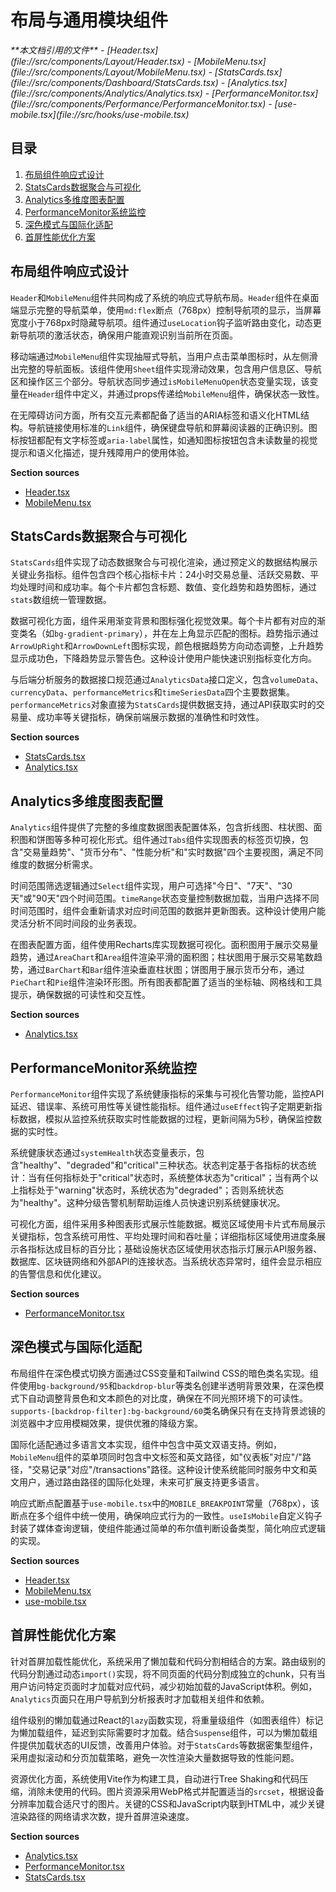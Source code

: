 # 布局与通用模块组件

<cite>
**本文档引用的文件**   
- [Header.tsx](file://src/components/Layout/Header.tsx)
- [MobileMenu.tsx](file://src/components/Layout/MobileMenu.tsx)
- [StatsCards.tsx](file://src/components/Dashboard/StatsCards.tsx)
- [Analytics.tsx](file://src/components/Analytics/Analytics.tsx)
- [PerformanceMonitor.tsx](file://src/components/Performance/PerformanceMonitor.tsx)
- [use-mobile.tsx](file://src/hooks/use-mobile.tsx)
</cite>

## 目录
1. [布局组件响应式设计](#布局组件响应式设计)
2. [StatsCards数据聚合与可视化](#statscards数据聚合与可视化)
3. [Analytics多维度图表配置](#analytics多维度图表配置)
4. [PerformanceMonitor系统监控](#performancemonitor系统监控)
5. [深色模式与国际化适配](#深色模式与国际化适配)
6. [首屏性能优化方案](#首屏性能优化方案)

## 布局组件响应式设计

`Header`和`MobileMenu`组件共同构成了系统的响应式导航布局。`Header`组件在桌面端显示完整的导航菜单，使用`md:flex`断点（768px）控制导航项的显示，当屏幕宽度小于768px时隐藏导航项。组件通过`useLocation`钩子监听路由变化，动态更新导航项的激活状态，确保用户能直观识别当前所在页面。

移动端通过`MobileMenu`组件实现抽屉式导航，当用户点击菜单图标时，从左侧滑出完整的导航面板。该组件使用`Sheet`组件实现滑动效果，包含用户信息区、导航区和操作区三个部分。导航状态同步通过`isMobileMenuOpen`状态变量实现，该变量在`Header`组件中定义，并通过props传递给`MobileMenu`组件，确保状态一致性。

在无障碍访问方面，所有交互元素都配备了适当的ARIA标签和语义化HTML结构。导航链接使用标准的`Link`组件，确保键盘导航和屏幕阅读器的正确识别。图标按钮都配有文字标签或`aria-label`属性，如通知图标按钮包含未读数量的视觉提示和语义化描述，提升残障用户的使用体验。

**Section sources**
- [Header.tsx](file://src/components/Layout/Header.tsx#L9-L171)
- [MobileMenu.tsx](file://src/components/Layout/MobileMenu.tsx#L31-L138)

## StatsCards数据聚合与可视化

`StatsCards`组件实现了动态数据聚合与可视化渲染，通过预定义的数据结构展示关键业务指标。组件包含四个核心指标卡片：24小时交易总量、活跃交易数、平均处理时间和成功率。每个卡片都包含标题、数值、变化趋势和趋势图标，通过`stats`数组统一管理数据。

数据可视化方面，组件采用渐变背景和图标强化视觉效果。每个卡片都有对应的渐变类名（如`bg-gradient-primary`），并在左上角显示匹配的图标。趋势指示通过`ArrowUpRight`和`ArrowDownLeft`图标实现，颜色根据趋势方向动态调整，上升趋势显示成功色，下降趋势显示警告色。这种设计使用户能快速识别指标变化方向。

与后端分析服务的数据接口规范通过`AnalyticsData`接口定义，包含`volumeData`、`currencyData`、`performanceMetrics`和`timeSeriesData`四个主要数据集。`performanceMetrics`对象直接为`StatsCards`提供数据支持，通过API获取实时的交易量、成功率等关键指标，确保前端展示数据的准确性和时效性。

**Section sources**
- [StatsCards.tsx](file://src/components/Dashboard/StatsCards.tsx#L3-L69)
- [Analytics.tsx](file://src/components/Analytics/Analytics.tsx#L47-L402)

## Analytics多维度图表配置

`Analytics`组件提供了完整的多维度数据图表配置体系，包含折线图、柱状图、面积图和饼图等多种可视化形式。组件通过`Tabs`组件实现图表的标签页切换，包含"交易量趋势"、"货币分布"、"性能分析"和"实时数据"四个主要视图，满足不同维度的数据分析需求。

时间范围筛选逻辑通过`Select`组件实现，用户可选择"今日"、"7天"、"30天"或"90天"四个时间范围。`timeRange`状态变量控制数据加载，当用户选择不同时间范围时，组件会重新请求对应时间范围的数据并更新图表。这种设计使用户能灵活分析不同时间段的业务表现。

在图表配置方面，组件使用Recharts库实现数据可视化。面积图用于展示交易量趋势，通过`AreaChart`和`Area`组件渲染平滑的面积图；柱状图用于展示交易笔数趋势，通过`BarChart`和`Bar`组件渲染垂直柱状图；饼图用于展示货币分布，通过`PieChart`和`Pie`组件渲染环形图。所有图表都配置了适当的坐标轴、网格线和工具提示，确保数据的可读性和交互性。

**Section sources**
- [Analytics.tsx](file://src/components/Analytics/Analytics.tsx#L47-L402)

## PerformanceMonitor系统监控

`PerformanceMonitor`组件实现了系统健康指标的采集与可视化告警功能，监控API延迟、错误率、系统可用性等关键性能指标。组件通过`useEffect`钩子定期更新指标数据，模拟从监控系统获取实时性能数据的过程，更新间隔为5秒，确保监控数据的实时性。

系统健康状态通过`systemHealth`状态变量表示，包含"healthy"、"degraded"和"critical"三种状态。状态判定基于各指标的状态统计：当有任何指标处于"critical"状态时，系统整体状态为"critical"；当有两个以上指标处于"warning"状态时，系统状态为"degraded"；否则系统状态为"healthy"。这种分级告警机制帮助运维人员快速识别系统健康状况。

可视化方面，组件采用多种图表形式展示性能数据。概览区域使用卡片式布局展示关键指标，包含系统可用性、平均处理时间和吞吐量；详细指标区域使用进度条展示各指标达成目标的百分比；基础设施状态区域使用状态指示灯展示API服务器、数据库、区块链网络和外部API的连接状态。当系统状态异常时，组件会显示相应的告警信息和优化建议。

**Section sources**
- [PerformanceMonitor.tsx](file://src/components/Performance/PerformanceMonitor.tsx#L28-L387)

## 深色模式与国际化适配

布局组件在深色模式切换方面通过CSS变量和Tailwind CSS的暗色类名实现。组件使用`bg-background/95`和`backdrop-blur`等类名创建半透明背景效果，在深色模式下自动调整背景色和文本颜色的对比度，确保在不同光照环境下的可读性。`supports-[backdrop-filter]:bg-background/60`类名确保只有在支持背景滤镜的浏览器中才应用模糊效果，提供优雅的降级方案。

国际化适配通过多语言文本实现，组件中包含中英文双语支持。例如，`MobileMenu`组件的菜单项同时包含中文标签和英文路径，如"仪表板"对应"/"路径，"交易记录"对应"/transactions"路径。这种设计使系统能同时服务中文和英文用户，通过路由路径的国际化处理，未来可扩展支持更多语言。

响应式断点配置基于`use-mobile.tsx`中的`MOBILE_BREAKPOINT`常量（768px），该断点在多个组件中统一使用，确保响应式行为的一致性。`useIsMobile`自定义钩子封装了媒体查询逻辑，使组件能通过简单的布尔值判断设备类型，简化响应式逻辑的实现。

**Section sources**
- [Header.tsx](file://src/components/Layout/Header.tsx#L9-L171)
- [MobileMenu.tsx](file://src/components/Layout/MobileMenu.tsx#L31-L138)
- [use-mobile.tsx](file://src/hooks/use-mobile.tsx#L0-L18)

## 首屏性能优化方案

针对首屏加载性能优化，系统采用了懒加载和代码分割相结合的方案。路由级别的代码分割通过动态`import()`实现，将不同页面的代码分割成独立的chunk，只有当用户访问特定页面时才加载对应代码，减少初始加载的JavaScript体积。例如，`Analytics`页面只在用户导航到分析报表时才加载相关组件和依赖。

组件级别的懒加载通过React的`lazy`函数实现，将重量级组件（如图表组件）标记为懒加载组件，延迟到实际需要时才加载。结合`Suspense`组件，可以为懒加载组件提供加载状态的UI反馈，改善用户体验。对于`StatsCards`等数据密集型组件，采用虚拟滚动和分页加载策略，避免一次性渲染大量数据导致的性能问题。

资源优化方面，系统使用Vite作为构建工具，自动进行Tree Shaking和代码压缩，消除未使用的代码。图片资源采用WebP格式并配置适当的`srcset`，根据设备分辨率加载合适尺寸的图片。关键的CSS和JavaScript内联到HTML中，减少关键渲染路径的网络请求次数，提升首屏渲染速度。

**Section sources**
- [Analytics.tsx](file://src/components/Analytics/Analytics.tsx#L47-L402)
- [PerformanceMonitor.tsx](file://src/components/Performance/PerformanceMonitor.tsx#L28-L387)
- [StatsCards.tsx](file://src/components/Dashboard/StatsCards.tsx#L3-L69)